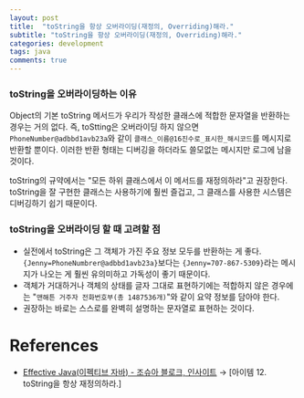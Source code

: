 ```yaml
---
layout: post
title:  "toString을 항상 오버라이딩(재정의, Overriding)해라."
subtitle: "toString을 항상 오버라이딩(재정의, Overriding)해라."
categories: development
tags: java
comments: true
---
```


### toString을 오버라이딩하는 이유

Object의 기본 toString 메서드가 우리가 작성한 클래스에 적합한 문자열을 반환하는 경우는 거의 없다. 즉, toStting은 오버라이딩 하지 않으면 `PhoneNumber@adbbd1avb23a`와 같이 `클래스_이름@16진수로_표시한_해시코드`를 메시지로 반환할 뿐이다. 이러한 반환 형태는 디버깅을 하더라도 쓸모없는 메시지만 로그에 남을 것이다. 

toString의 규약에서는 "모든 하위 클래스에서 이 메서드를 재정의하라"고 권장한다. toString을 잘 구현한 클래스는 사용하기에 훨씬 즐겁고, 그 클래스를 사용한 시스템은 디버깅하기 쉽기 때문이다. 

### toString을 오버라이딩 할 때 고려할 점

- 실전에서 toString은 그 객체가 가진 주요 정보 모두를 반환하는 게 좋다. `{Jenny=PhoneNumbrer@adbbd1avb23a}`보다는 `{Jenny=707-867-5309}`라는 메시지가 나오는 게 훨씬 유의미하고 가독성이 좋기 때문이다.
- 객체가 거대하거나 객체의 상태를 글자 그대로 표현하기에는 적합하지 않은 경우에는 "`맨해튼 거주자 전화번호부(총 1487536개)`"와 같이 요약 정보를 담아야 한다.
- 권장하는 바로는 스스로를 완벽히 설명하는 문자열로 표현하는 것이다.

# References

- [Effective Java(이펙티브 자바) - 조슈아 블로크, 인사이트](http://www.kyobobook.co.kr/product/detailViewKor.laf?ejkGb=KOR&mallGb=KOR&barcode=9788966262281&orderClick=LEa&Kc=) → [아이템 12. toString을 항상 재정의하라.]